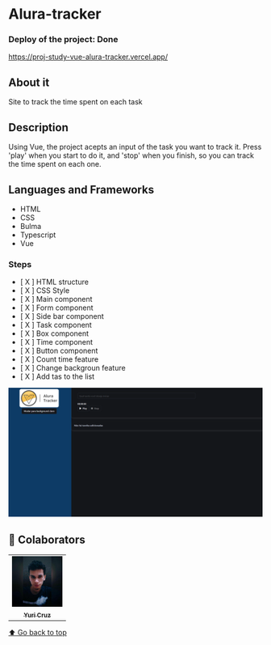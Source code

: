 # Alura-tracker

<!---Esses são exemplos. Veja https://shields.io para outras pessoas ou para personalizar este conjunto de escudos. Você pode querer incluir dependências, status do projeto e informações de licença aqui--->
### Deploy of the project: Done
https://proj-study-vue-alura-tracker.vercel.app/

## About it
Site to track the time spent on each task

## Description
Using Vue, the project acepts an input of the task you want to track it. Press 'play' when you start to do it, and 'stop' when you finish, so you can track the time spent on each one.

<div id='comeco'>
 </div>

## Languages and Frameworks
- HTML
- CSS
- Bulma
- Typescript
- Vue

### Steps

- [ X ] HTML structure
- [ X ] CSS Style
- [ X ] Main component
- [ X ] Form component
- [ X ] Side bar component
- [ X ] Task component
- [ X ] Box component
- [ X ] Time component
- [ X ] Button component
- [ X ] Count time feature
- [ X ] Change backgroun feature
- [ X ] Add tas to the list

<img src="https://raw.githubusercontent.com/YuriCF1/Proj.Study-Vue-AluraTracker/1bf670a9a0eaed691564fb53f824049c76386174/src/assets/example.png" alt="Imagem do site">

## 🤝 Colaborators

<table>
  <tr>
    <td align="center">
      <a href="https://www.linkedin.com/in/yf19/">
        <img src="https://github.com/YuriCF1/YuriCF1/blob/main/99689063.jpg" width="100px;" alt="Foto do Yuri Cruz no GitHub"/><br>
        <sub>
          <b>Yuri Cruz</b>
        </sub>
      </a>
    </td>
 
</table>


[⬆ Go back to top](#comeco)<br>
